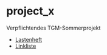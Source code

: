 # project_x
Verpflichtendes TGM-Sommerprojekt
- [Lastenheft](brushless_driver/Lastenheft.md)
- [Linkliste](linklist.md)
